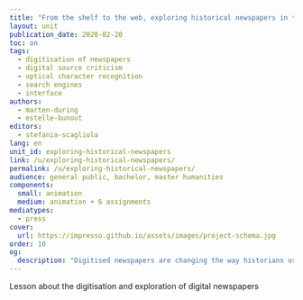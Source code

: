 ```yaml
---
title: "From the shelf to the web, exploring historical newspapers in the digital age."
layout: unit
publication_date: 2020-02-20
toc: on
tags:
  - digitisation of newspapers
  - digital source criticism
  - optical character recognition
  - search engines
  - interface
authors: 
  - marten-during
  - estelle-bunout
editors: 
  - stefania-scagliola
lang: en
unit_id: exploring-historical-newspapers
link: /u/exploring-historical-newspapers/
permalink: /u/exploring-historical-newspapers/
audience: general public, bachelor, master humanities
components:
  small: animation
  medium: animation + 6 assignments
mediatypes: 
  - press
cover:
  url: https://impresso.github.io/assets/images/project-schema.jpg
order: 10
og:
  description: "Digitised newspapers are changing the way historians use them as historical sources, and ask new skills for applying source criticism."
---
```

Lesson about the digitisation and exploration of digital newspapers 

<!-- more -->
